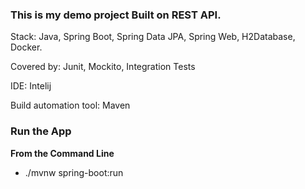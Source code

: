 ### This is my demo project Built on REST API. 

Stack: Java, Spring Boot, Spring Data JPA, Spring Web, H2Database, Docker. 

Covered by: Junit, Mockito, Integration Tests

IDE: Intelij

Build automation tool: Maven

### Run the App
**From the Command Line**
* ./mvnw spring-boot:run
